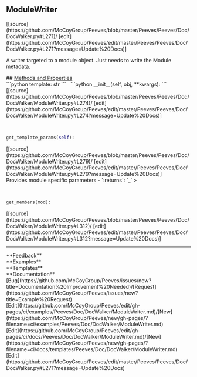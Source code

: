 ## <a id="Peeves.Peeves.Doc.DocWalker.ModuleWriter">ModuleWriter</a> 

<div class="docs-source-link" markdown="1">
[[source](https://github.com/McCoyGroup/Peeves/blob/master/Peeves/Peeves/Doc/DocWalker.py#L271)/
[edit](https://github.com/McCoyGroup/Peeves/edit/master/Peeves/Peeves/Doc/DocWalker.py#L271?message=Update%20Docs)]
</div>

A writer targeted to a module object. Just needs to write the Module metadata.







<div class="collapsible-section">
 <div class="collapsible-section collapsible-section-header" markdown="1">
## <a class="collapse-link" data-toggle="collapse" href="#methods" markdown="1"> Methods and Properties</a> <a class="float-right" data-toggle="collapse" href="#methods"><i class="fa fa-chevron-down"></i></a>
 </div>
 <div class="collapsible-section collapsible-section-body collapse show" id="methods" markdown="1">
 ```python
template: str
```
<a id="Peeves.Peeves.Doc.DocWalker.ModuleWriter.__init__" class="docs-object-method">&nbsp;</a> 
```python
__init__(self, obj, **kwargs): 
```
<div class="docs-source-link" markdown="1">
[[source](https://github.com/McCoyGroup/Peeves/blob/master/Peeves/Peeves/Doc/DocWalker/ModuleWriter.py#L274)/
[edit](https://github.com/McCoyGroup/Peeves/edit/master/Peeves/Peeves/Doc/DocWalker/ModuleWriter.py#L274?message=Update%20Docs)]
</div>


<a id="Peeves.Peeves.Doc.DocWalker.ModuleWriter.get_template_params" class="docs-object-method">&nbsp;</a> 
```python
get_template_params(self): 
```
<div class="docs-source-link" markdown="1">
[[source](https://github.com/McCoyGroup/Peeves/blob/master/Peeves/Peeves/Doc/DocWalker/ModuleWriter.py#L279)/
[edit](https://github.com/McCoyGroup/Peeves/edit/master/Peeves/Peeves/Doc/DocWalker/ModuleWriter.py#L279?message=Update%20Docs)]
</div>
Provides module specific parameters
  - `:returns`: `_`
    >


<a id="Peeves.Peeves.Doc.DocWalker.ModuleWriter.get_members" class="docs-object-method">&nbsp;</a> 
```python
get_members(mod): 
```
<div class="docs-source-link" markdown="1">
[[source](https://github.com/McCoyGroup/Peeves/blob/master/Peeves/Peeves/Doc/DocWalker/ModuleWriter.py#L312)/
[edit](https://github.com/McCoyGroup/Peeves/edit/master/Peeves/Peeves/Doc/DocWalker/ModuleWriter.py#L312?message=Update%20Docs)]
</div>
 </div>
</div>












---


<div markdown="1" class="text-secondary">
<div class="container">
  <div class="row">
   <div class="col" markdown="1">
**Feedback**   
</div>
   <div class="col" markdown="1">
**Examples**   
</div>
   <div class="col" markdown="1">
**Templates**   
</div>
   <div class="col" markdown="1">
**Documentation**   
</div>
   <div class="col" markdown="1">
   
</div>
   <div class="col" markdown="1">
   
</div>
   <div class="col" markdown="1">
   
</div>
</div>
  <div class="row">
   <div class="col" markdown="1">
[Bug](https://github.com/McCoyGroup/Peeves/issues/new?title=Documentation%20Improvement%20Needed)/[Request](https://github.com/McCoyGroup/Peeves/issues/new?title=Example%20Request)   
</div>
   <div class="col" markdown="1">
[Edit](https://github.com/McCoyGroup/Peeves/edit/gh-pages/ci/examples/Peeves/Doc/DocWalker/ModuleWriter.md)/[New](https://github.com/McCoyGroup/Peeves/new/gh-pages/?filename=ci/examples/Peeves/Doc/DocWalker/ModuleWriter.md)   
</div>
   <div class="col" markdown="1">
[Edit](https://github.com/McCoyGroup/Peeves/edit/gh-pages/ci/docs/Peeves/Doc/DocWalker/ModuleWriter.md)/[New](https://github.com/McCoyGroup/Peeves/new/gh-pages/?filename=ci/docs/templates/Peeves/Doc/DocWalker/ModuleWriter.md)   
</div>
   <div class="col" markdown="1">
[Edit](https://github.com/McCoyGroup/Peeves/edit/master/Peeves/Peeves/Doc/DocWalker.py#L271?message=Update%20Docs)   
</div>
   <div class="col" markdown="1">
   
</div>
   <div class="col" markdown="1">
   
</div>
   <div class="col" markdown="1">
   
</div>
</div>
</div>
</div>